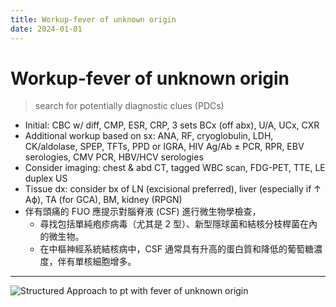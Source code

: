 ```yaml
---
title: Workup-fever of unknown origin
date: 2024-01-01
---
```

# Workup-fever of unknown origin

> search for potentially diagnostic clues (PDCs)

* Initial: CBC w/ diff, CMP, ESR, CRP, 3 sets BCx (off abx), U/A, UCx, CXR
* Additional workup based on sx: ANA, RF, cryoglobulin, LDH, CK/aldolase, SPEP, TFTs, PPD or IGRA, HIV Ag/Ab ± PCR, RPR, EBV serologies, CMV PCR, HBV/HCV serologies
* Consider imaging: chest & abd CT, tagged WBC scan, FDG-PET, TTE, LE duplex US
* Tissue dx: consider bx of LN (excisional preferred), liver (especially if ↑ Aϕ), TA (for GCA), BM, kidney (RPGN)
* 伴有頭痛的 FUO 應提示對腦脊液 (CSF) 進行微生物學檢查，
	* 尋找包括單純疱疹病毒（尤其是 2 型）、新型隱球菌和結核分枝桿菌在內的微生物。
	* 在中樞神經系統結核病中，CSF 通常具有升高的蛋白質和降低的葡萄糖濃度，伴有單核細胞增多。

---

![Structured Approach to pt with fever of unknown origin](https://i.imgur.com/Yd1iwYf.png)
